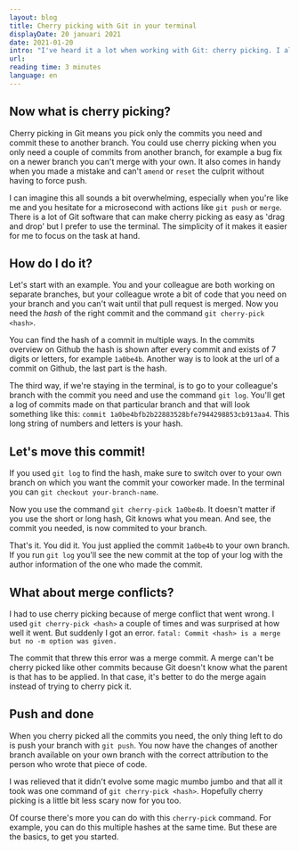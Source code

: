 ```yaml
---
layout: blog
title: Cherry picking with Git in your terminal
displayDate: 20 januari 2021
date: 2021-01-20
intro: "I've heard it a lot when working with Git: cherry picking. I always thought this was some kind of scary tool that was probably really hard, so I never used it. Now thanks to working at home with two babies, I work some odd hours and sometimes I need to figure things out myself. And when I had to cherry pick a pull request because of a merge gone wrong, I just tried it. I'll help you get started on the basics too."
url:
reading time: 3 minutes
language: en
---
```

## Now what is cherry picking?
Cherry picking in Git means you pick only the commits you need and commit these to another branch. You could use cherry picking when you only need a couple of commits from another branch, for example a bug fix on a newer branch you can't merge with your own. It also comes in handy when you made a mistake and can't `amend` or `reset` the culprit without having to force push.

I can imagine this all sounds a bit overwhelming, especially when you're like me and you hesitate for a microsecond with actions like `git push` or `merge`. There is a lot of Git software that can make cherry picking as easy as 'drag and drop' but I prefer to use the terminal. The simplicity of it makes it easier for me to focus on the task at hand.

## How do I do it?
Let's start with an example. You and your colleague are both working on separate branches, but your colleague wrote a bit of code that you need on your branch and you can't wait until that pull request is merged. Now you need the _hash_ of the right commit and the command `git cherry-pick <hash>`. 

You can find the hash of a commit in multiple ways. In the commits overview on Github the hash is shown after every commit and exists of 7 digits or letters, for example `1a0be4b`. Another way is to look at the url of a commit on Github, the last part is the hash. 

The third way, if we're staying in the terminal, is to go to your colleague's branch with the commit you need and use the command `git log`. You'll get a log of commits made on that particular branch and that will look something like this: `commit 1a0be4bfb2b22883528bfe7944298853cb913aa4`. This long string of numbers and letters is your hash.

## Let's move this commit! 
If you used `git log` to find the hash, make sure to switch over to your own branch on which you want the commit your coworker made. In the terminal you can `git checkout your-branch-name`. 

Now you use the command `git cherry-pick 1a0be4b`. It doesn't matter if you use the short or long hash, Git knows what you mean. And see, the commit you needed, is now commited to your branch.

That's it. You did it. You just applied the commit `1a0be4b` to your own branch. If you run `git log` you'll see the new commit at the top of your log with the author information of the one who made the commit.

## What about merge conflicts?
I had to use cherry picking because of merge conflict that went wrong. I used `git cherry-pick <hash>` a couple of times and was surprised at how well it went. But suddenly I got an error. 
`fatal: Commit <hash> is a merge but no -m option was given.`

The commit that threw this error was a merge commit. A merge can't be cherry picked like other commits because Git doesn't know what the parent is that has to be applied. In that case, it's better to do the merge again instead of trying to cherry pick it.

## Push and done
When you cherry picked all the commits you need, the only thing left to do is push your branch with `git push`. You now have the changes of another branch available on your own branch with the correct attribution to the person who wrote that piece of code.

I was relieved that it didn't evolve some magic mumbo jumbo and that all it took was one command of `git cherry-pick <hash>`. Hopefully cherry picking is a little bit less scary now for you too.

Of course there's more you can do with this `cherry-pick` command. For example, you can do this multiple hashes at the same time. But these are the basics, to get you started.
